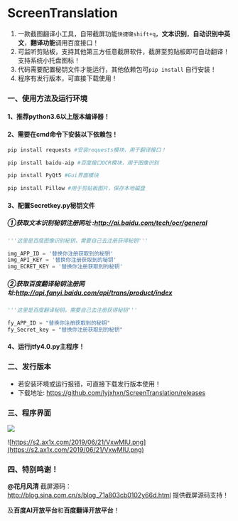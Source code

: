 # ScreenTranslation

1. 一款截图翻译小工具，自带截屏功能`快捷键shift+q`，**文本识别**，**自动识别中英文**，**翻译功能**调用百度接口！
2. 可监听剪贴板，支持其他第三方任意截屏软件，截屏至剪贴板即可自动翻译！支持系统小托盘图标！
3. 代码需要配置秘钥文件才能运行，其他依赖包可`pip install` 自行安装！
4. 程序有发行版本，可直接下载使用！

### 一、使用方法及运行环境

#### 1、推荐python3.6以上版本编译器！

#### 2、需要在cmd命令下安装以下依赖包！

```python
pip install requests #安装requests模块，用于翻译接口！
```

```python
pip install baidu-aip #百度接口OCR模块，用于图像识别
```

```python
pip install PyQt5 #Gui界面模块
```

```python
pip install Pillow #用于剪贴板图片，保存本地磁盘
```

#### 3、配置Secretkey.py秘钥文件

##### 			**①获取文本识别秘钥注册网址** :http://ai.baidu.com/tech/ocr/general

```python
'''这里是百度图像识别秘钥，需要自己去注册获得秘钥'''

img_APP_ID = '替换你注册获取到的秘钥'
img_API_KEY = '替换你注册获取到的秘钥'
img_ECRET_KEY = '替换你注册获取到的秘钥'
```

##### 	**②获取百度翻译秘钥注册网址**:**http://api.fanyi.baidu.com/api/trans/product/index**

```python
'''这里是百度翻译秘钥，需要自己去注册获得秘钥'''

fy_APP_ID = "替换你注册获取到的秘钥"
fy_Secret_key = "替换你注册获取到的秘钥"
```

#### 4、运行jtfy4.0.py主程序！

### 二、发行版本

- 若安装环境或运行报错，可直接下载发行版本使用！
- 下载地址: https://github.com/lyjxhxn/ScreenTranslation/releases

### 三、程序界面

![](https://s2.ax1x.com/2019/06/21/Vx0SSJ.png)



![https://s2.ax1x.com/2019/06/21/VxwMIU.png](https://s2.ax1x.com/2019/06/21/VxwMIU.png)

### 四、特别鸣谢！

**@花月风清**   截屏源码：http://blog.sina.com.cn/s/blog_71a803cb0102y66d.html 提供截屏源码支持！

及**百度AI开放平台**和**百度翻译开放平台**！